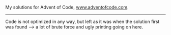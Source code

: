 My solutions for Advent of Code, www.adventofcode.com.

---

Code is not optimized in any way, but left as it was when the solution first
was found --> a lot of brute force and ugly printing going on here.

